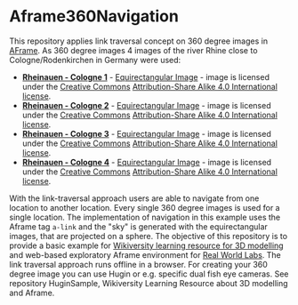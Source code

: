 # Aframe360Navigation
This repository applies link traversal concept on 360 degree images in [AFrame](https://aframe.io). As 360 degree images 4 images of the river Rhine close to Cologne/Rodenkirchen in Germany were used:
* [**Rheinauen - Cologne 1**](https://niebert.github.io/HuginSample/rhein1_rodenkirchen.html) - [Equirectangular Image](https://niebert.github.io/HuginSample/img/rhein1_rodenkirchen.jpg) - image is licensed under the [Creative Commons](https://en.wikipedia.org/wiki/en:Creative_Commons) [Attribution-Share Alike 4.0 International license](https://creativecommons.org/licenses/by-sa/4.0/deed.en).
* [**Rheinauen - Cologne 2**](https://niebert.github.io/HuginSample/rhein2_rodenkirchen.html) - [Equirectangular Image](https://niebert.github.io/HuginSample/img/rhein1_rodenkirchen.jpg) - image is licensed under the [Creative Commons](https://en.wikipedia.org/wiki/en:Creative_Commons) [Attribution-Share Alike 4.0 International license](https://creativecommons.org/licenses/by-sa/4.0/deed.en).
* [**Rheinauen - Cologne 3**](https://niebert.github.io/HuginSample/rhein3_rodenkirchen.html) - [Equirectangular Image](https://niebert.github.io/HuginSample/img/rhein1_rodenkirchen.jpg) - image is licensed under the [Creative Commons](https://en.wikipedia.org/wiki/en:Creative_Commons) [Attribution-Share Alike 4.0 International license](https://creativecommons.org/licenses/by-sa/4.0/deed.en).
* [**Rheinauen - Cologne 4**](https://niebert.github.io/HuginSample/rhein4_rodenkirchen.html) - [Equirectangular Image](https://niebert.github.io/HuginSample/img/rhein1_rodenkirchen.jpg) - image is licensed under the [Creative Commons](https://en.wikipedia.org/wiki/en:Creative_Commons) [Attribution-Share Alike 4.0 International license](https://creativecommons.org/licenses/by-sa/4.0/deed.en).

With the link-traversal approach users are able to navigate from one location to another location. Every single 360 degree images is used for a single location. The implementation of navigation in this example uses the Aframe tag `a-link` and the "sky" is generated with the equirectangular images, that are projected on a sphere. The objective of this repository is to provide a basic example for [Wikiversity learning resource for 3D modelling](https://en.wikiversity.org/wiki/3D_Modelling) and web-based exploratory Aframe environment for [Real World Labs](https://en.wikiversity.org/wiki/Real_World_Labs). The link traversal approach runs offline in a browser. For creating your 360 degree image you can use Hugin or e.g. specific dual fish eye cameras. See repository HuginSample, Wikiversity Learning Resource about 3D modelling and Aframe. 
